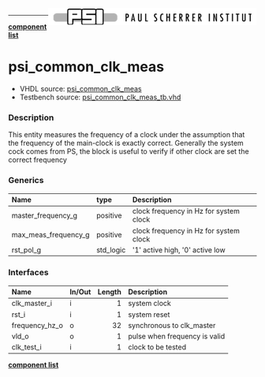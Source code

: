<img align="right" src="../psi_logo.png">

***

[**component list**](../README.md)

# psi_common_clk_meas
 - VHDL source: [psi_common_clk_meas](../../hdl/psi_common_clk_meas.vhd)
 - Testbench source: [psi_common_clk_meas_tb.vhd](../../testbench/psi_common_clk_meas_tb/psi_common_clk_meas_tb.vhd)

### Description

 This entity measures the frequency of a clock under the assumption that the frequency of the main-clock is exactly correct. Generally the system cock comes from PS, the block is useful to verify if other clock are set the correct frequency

### Generics
| Name                        | type     | Description          									|
|:----------------------------|:---------|:---------------------------------------|
| master_frequency_g				  | positive | clock frequency in Hz for system clock |
| max_meas_frequency_g        | positive | clock frequency in Hz for system clock |
| rst_pol_g					          | std_logic| '1' active high, '0' active low				|  

### Interfaces
| Name           | In/Out   |   Length | Description                   |
|:---------------|:---------|---------:|:------------------------------|
| clk_master_i   | i        |        1 | system clock								   |
| rst_i          | i        |        1 | system reset									 |
| frequency_hz_o | o        |       32 | synchronous to clk_master     |
| vld_o          | o        |        1 | pulse when frequency is valid |
| clk_test_i     | i        |        1 | clock to be tested 					 |

[**component list**](../README.md)
